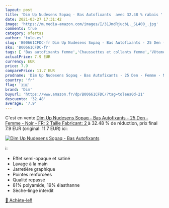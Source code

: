 ```yaml
---
layout: post
title: 'Dim Up Nudesens Sopaq - Bas Autofixants  avec 32.48 % rabais '
date: 2021-03-27 17:31:42
image: 'https://m.media-amazon.com/images/I/31JmdRjucbL._SL400_.jpg'
comments: true
category: ofertas
author: 'tole.es'
slug: 'B00661CFDC-fr Dim Up Nudesens Sopaq - Bas Autofixants - 25 Den - Femme -...'
sku: 'B00661CFDC-fr'
tags: [ 'Bas autofixants femme','Chaussettes et collants femme','Vêtements','Vêtements femme','dim', ]
actualPrice: 7.9 EUR
currency: EUR
price: 7.9
comparePrice: 11.7 EUR
prodname: 'Dim Up Nudesens Sopaq - Bas Autofixants - 25 Den - Femme - Noir - FR: 2  Taille Fabricant: 2 '
country: 'fr'
flag: '🇫🇷'
brand: 'Dim'
buyurl: 'https://www.amazon.fr/dp/B00661CFDC/?tag=tolees0d-21'
descuento: '32.48'
average: '7.9'
---
```


C'est en vente [Dim Up Nudesens Sopaq - Bas Autofixants - 25 Den - Femme - Noir - FR: 2  Taille Fabricant: 2 ](https://www.amazon.fr/dp/B00661CFDC/?tag=tolees0d-21)  à  32.48 % de réduction, prix final  7.9 EUR (original: 11.7 EUR) ici:

[![Dim Up Nudesens Sopaq - Bas Autofixants ](https://m.media-amazon.com/images/I/31JmdRjucbL._SL400_.jpg)](https://www.amazon.fr/dp/B00661CFDC/?tag=tolees0d-21)

ℹ️:

- Effet semi-opaque et satiné
- Lavage à la main
- Jarretière graphique
- Pointes renforcées
- Qualité repassé
- 81% polyamide, 19% élasthanne
- Sèche-linge interdit

[🛒 Achète-le!!](https://www.amazon.fr/dp/B00661CFDC/?tag=tolees0d-21)

